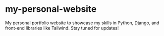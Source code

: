 # my-personal-website

My personal portfolio website to showcase my skills in Python, Django, and front-end libraries like Tailwind. Stay tuned for updates!
